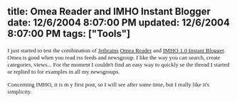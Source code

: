title: Omea Reader and IMHO Instant Blogger
date: 12/6/2004 8:07:00 PM
updated: 12/6/2004 8:07:00 PM
tags: ["Tools"]
---
<font face="Verdana" size="2">


I just started to test the combination of [Jetbrains](http://www.jetbrains.com) [Omea Reader](http://www.jetbrains.com/omea) and [IMHO 1.0 Instant Blogger](http://sourceforge.net/projects/imho10). Omea 
is good when you read rss feeds and newsgroup. I like the way you can search, 
create categories, views... For the moment I couldn't find an easy way to 
quickly se the thread I started or replied to for examples in all my 
newsgroups.

Concerning IMHO, it is m y first post, so I will see after some time, but I really 
like it's simplicity.

</font><!-- Powered by IMHO Instant Blogger Copyright (c) 2004 A.Boschin - http://www.elite.boschin.it -->
